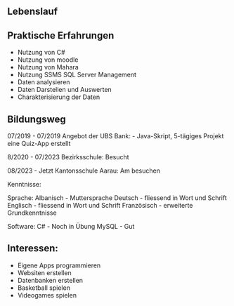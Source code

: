 ## Lebenslauf



## Praktische Erfahrungen

- Nutzung von C#
- Nutzung von moodle
- Nutzung von Mahara
- Nutzung SSMS SQL Server Management
- Daten analysieren
- Daten Darstellen und Auswerten
- Charakterisierung der Daten



## Bildungsweg

07/2019 - 07/2019        Angebot der UBS Bank: - Java-Skript, 5-tägiges Projekt
                                                 eine Quiz-App erstellt

8/2020 - 07/2023        Bezirksschule: Besucht


08/2023 - Jetzt          Kantonsschule Aarau: Am besuchen



Kenntnisse: 

Sprache:    Albanisch - Muttersprache
            Deutsch - fliessend in Wort und Schrift
            Englisch - fliessend in Wort und Schrift
            Französisch - erweiterte Grundkenntnisse

Software: C# - Noch in Übung
          MySQL - Gut
          

            
## Interessen: 
- Eigene Apps programmieren
- Websiten erstellen
- Datenbanken erstellen
- Basketball spielen
- Videogames spielen
